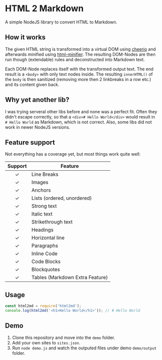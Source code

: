 # HTML 2 Markdown

A simple NodeJS library to convert HTML to Markdown.

## How it works

The given HTML string is transformed into a virtual DOM using [cheerio](https://github.com/cheeriojs/cheerio "cheerio") and afterwards minified using [html-minifier](https://github.com/kangax/html-minifier). The resulting DOM-Nodes are then run though (extendable) rules and deconstructed into Markdown text. 

Each DOM-Node replaces itself with the transformed output text. The end result is a `<body>` with only text nodes inside. The resulting `innerHTML()` of the `body` is then sanitized (removing more then 2 linkbreaks in a row etc.) and its content given back.

## Why yet another lib?

I was trying serveral other libs before and none was a perfect fit. Often they didn't escape correctly, so that a `<div># Hello World</div>` would result in `# Hello World` as Markdown, which is not correct. Also, some libs did not work in newer NodeJS versions.

## Feature support

Not everything has a coverage yet, but most things work quite well:

Support     | Feature
:---------: | -------
✓           | Line Breaks
✓           | Images
✓           | Anchors
✓           | Lists (ordered, unordered)
✓           | Strong text
✓           | Italic text
✓           | Strikethrough text
✓           | Headings
✓           | Horizontal line
✓           | Paragraphs
✓           | Inline Code
✓           | Code Blocks
✓           | Blockquotes
✓           | Tables (Markdown Extra Feature)

## Usage

```js
const html2md = require('html2md');
console.log(html2md('<h1>Hello World</h1>')); // # Hello World
```

## Demo

1. Clone this repository and move into the `demo` folder. 
2. Add your own sites to `sites.json`.
2. Run `node demo.js` and watch the outputed files under demo `demo/output` folder.